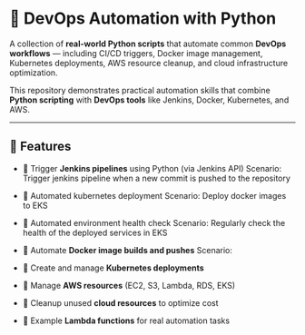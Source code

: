 # 🚀 DevOps Automation with Python

A collection of **real-world Python scripts** that automate common **DevOps workflows** — including CI/CD triggers, Docker image management, Kubernetes deployments, AWS resource cleanup, and cloud infrastructure optimization.

This repository demonstrates practical automation skills that combine **Python scripting** with **DevOps tools** like Jenkins, Docker, Kubernetes, and AWS.

---

## 🧩 Features

- 🔹 Trigger **Jenkins pipelines** using Python (via Jenkins API)
     Scenario: Trigger jenkins pipeline when a new commit is pushed to the repository
- 🔹 Automated kubernetes deployment
     Scenario: Deploy docker images to EKS
- 🔹 Automated environment health check
     Scenario: Regularly check the health of the deployed services in EKS
    
- 🔹 Automate **Docker image builds and pushes**
     Scenario: 
- 🔹 Create and manage **Kubernetes deployments**
- 🔹 Manage **AWS resources** (EC2, S3, Lambda, RDS, EKS)
- 🔹 Cleanup unused **cloud resources** to optimize cost
- 🔹 Example **Lambda functions** for real automation tasks